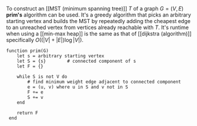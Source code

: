 
To construct an [[MST (minimum spanning tree)]] $T$ of a graph $G = (V, E)$ **prim's** algorithm can be used. It's a greedy algorithm that picks an arbitrary starting vertex and builds the MST by repeatedly adding the cheapest edge to an unreached vertex from vertices already reachable with $T$. It's runtime when using a [[min-max heap]] is the same as that of [[dijkstra (algorithm)]] specifically $O((|V| + |E|) \log |V|)$.

```
function prim(G)
    let s = arbitrary starting vertex
    let S = {s}        # connected component of s
    let F = {}
    
    while S is not V do
        # find minimum weight edge adjacent to connected component
        e = (u, v) where u in S and v not in S
        F += e
        S += v
    end
    
    return F
 end
```